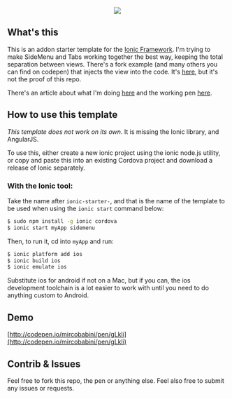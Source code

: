 <p align="center"><a href="http://academy.telerik.com/"><img src="http://iteventz.bg/image_cache/0f3a250b9f1f43d193c954b3778472eb.jpg" /></a></p>

## What's this
This is an addon starter template for the [Ionic Framework](http://ionicframework.com/).
I'm trying to make SideMenu and Tabs working together the best way, keeping the total separation between views. There's a fork example (and many others you can find on codepen) that injects the view into the <tab> code. It's [here](http://codepen.io/benallfree/pen/JLehx), but it's not the proof of this repo.

There's an article about what I'm doing [here](http://codepen.io/mircobabini/developer/ionic-sidemenu-tabs) and the working pen [here](http://codepen.io/mircobabini/pen/gLkli).


## How to use this template

*This template does not work on its own*. It is missing the Ionic library, and AngularJS.

To use this, either create a new ionic project using the ionic node.js utility, or copy and paste this into an existing Cordova project and download a release of Ionic separately.

### With the Ionic tool:

Take the name after `ionic-starter-`, and that is the name of the template to be used when using the `ionic start` command below:

```bash
$ sudo npm install -g ionic cordova
$ ionic start myApp sidemenu
```

Then, to run it, cd into `myApp` and run:

```bash
$ ionic platform add ios
$ ionic build ios
$ ionic emulate ios
```

Substitute ios for android if not on a Mac, but if you can, the ios development toolchain is a lot easier to work with until you need to do anything custom to Android.

## Demo
[http://codepen.io/mircobabini/pen/gLkli](http://codepen.io/mircobabini/pen/gLkli)

## Contrib & Issues
Feel free to fork this repo, the pen or anything else. Feel also free to submit any issues or requests.

